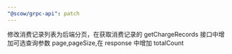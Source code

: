 ```yaml
---
"@scow/grpc-api": patch
---
```


修改消费记录列表为后端分页，在获取消费记录的 getChargeRecords 接口中增加可选查询参数 page,pageSize,在 response 中增加 totalCount
